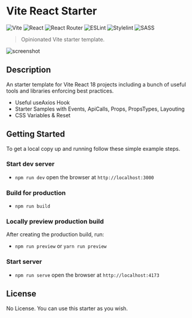 # Vite React Starter

![Vite](https://img.shields.io/badge/-Vite-646CFF?logo=vite&logoColor=white&style=for-the-badge)
![React](https://img.shields.io/badge/-React-61DAFB?logo=react&logoColor=white&style=for-the-badge)
![React Router](https://img.shields.io/badge/React_Router-CA4245?style=for-the-badge&logo=react-router&logoColor=white)
![ESLint](https://img.shields.io/badge/ESLint-4B3263?style=for-the-badge&logo=eslint&logoColor=white)
![Stylelint](https://img.shields.io/badge/-Stylelint-263238?logo=stylelint&logoColor=white&style=for-the-badge)
![SASS](https://img.shields.io/badge/SASS-hotpink.svg?style=for-the-badge&logo=SASS&logoColor=white)
> Opinionated Vite starter template.

![screenshot](./src/assets/images/app_screenshot.gif)

## Description

An starter template for Vite React 18 projects including a bunch of useful tools and libraries enforcing best practices.

- Useful useAxios Hook
- Starter Samples with Events, ApiCalls, Props, PropsTypes, Layouting
- CSS Variables & Reset

## Getting Started

To get a local copy up and running follow these simple example steps.

### Start dev server

- `npm run dev` open the browser at `http://localhost:3000`

### Build for production

- `npm run build`

### Locally preview production build

After creating the production build, run:

- `npm run preview` or `yarn run preview`

### Start server

- `npm run serve` open the browser at `http://localhost:4173`

## License

No License. You can use this starter as you wish.
